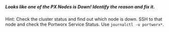 </br>

##### Looks like one of the PX Nodes is Down! Identify the reason and fix it. 


Hint: Check the cluster status and find out which node is down. SSH to that node and check the Portworx Service Status. Use `journalctl -u portworx*`.



